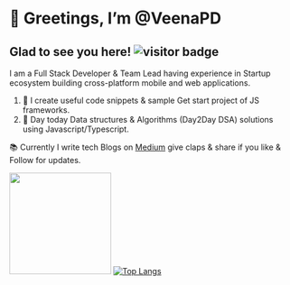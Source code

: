 # 👋 Greetings, I’m @VeenaPD

## Glad to see you here! ![visitor badge](https://visitor-badge.glitch.me/badge?page_id=VeenaPD.visitor-badge&left_text=Visitors%20Count)

I am a Full Stack Developer & Team Lead having experience in Startup ecosystem building cross-platform mobile and web applications.

1. :scroll: I create useful code snippets & sample Get start project of JS frameworks.
2. 💞️ Day today Data structures & Algorithms (Day2Day DSA) solutions using Javascript/Typescript.

:books: Currently I write tech Blogs on [Medium](https://medium.com/@veenapd) give claps & share if you like & Follow for updates.


<img height="180em" src="https://github-readme-stats.vercel.app/api?username=VeenaPD&show_icons=true&hide_border=true&&count_private=false&include_all_commits=true" />  [![Top Langs](https://github-readme-stats.vercel.app/api/top-langs/?username=VeenaPD&layout=compact)](https://github.com/VeenaPD/github-readme-stats)


